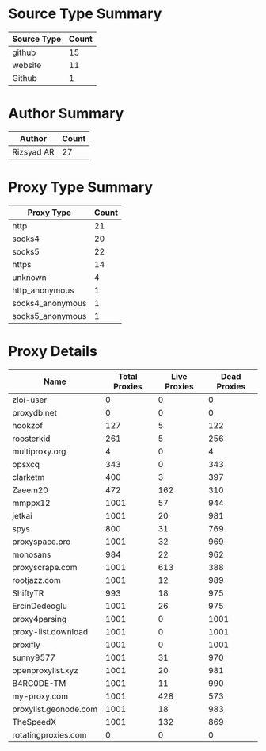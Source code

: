 # Source Type Summary

| Source Type | Count |
|-------------|-------|
| github | 15 |
| website | 11 |
| Github | 1 |


# Author Summary

| Author | Count |
|--------|-------|
| Rizsyad AR | 27 |


# Proxy Type Summary

| Proxy Type | Count |
|------------|-------|
| http | 21 |
| socks4 | 20 |
| socks5 | 22 |
| https | 14 |
| unknown | 4 |
| http_anonymous | 1 |
| socks4_anonymous | 1 |
| socks5_anonymous | 1 |


# Proxy Details

| Name | Total Proxies | Live Proxies | Dead Proxies |
|------|---------------|--------------|---------------|
| zloi-user | 0 | 0 | 0 |
| proxydb.net | 0 | 0 | 0 |
| hookzof | 127 | 5 | 122 |
| roosterkid | 261 | 5 | 256 |
| multiproxy.org | 4 | 0 | 4 |
| opsxcq | 343 | 0 | 343 |
| clarketm | 400 | 3 | 397 |
| Zaeem20 | 472 | 162 | 310 |
| mmppx12 | 1001 | 57 | 944 |
| jetkai | 1001 | 20 | 981 |
| spys | 800 | 31 | 769 |
| proxyspace.pro | 1001 | 32 | 969 |
| monosans | 984 | 22 | 962 |
| proxyscrape.com | 1001 | 613 | 388 |
| rootjazz.com | 1001 | 12 | 989 |
| ShiftyTR | 993 | 18 | 975 |
| ErcinDedeoglu | 1001 | 26 | 975 |
| proxy4parsing | 1001 | 0 | 1001 |
| proxy-list.download | 1001 | 0 | 1001 |
| proxifly | 1001 | 0 | 1001 |
| sunny9577 | 1001 | 31 | 970 |
| openproxylist.xyz | 1001 | 20 | 981 |
| B4RC0DE-TM | 1001 | 11 | 990 |
| my-proxy.com | 1001 | 428 | 573 |
| proxylist.geonode.com | 1001 | 18 | 983 |
| TheSpeedX | 1001 | 132 | 869 |
| rotatingproxies.com | 0 | 0 | 0 |
